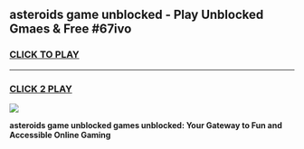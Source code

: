 
## asteroids game unblocked - Play Unblocked Gmaes & Free #67ivo
<h3>
<a href="https://news.freeplayer.one?title=asteroids_game_unblocked&ref=24F">CLICK TO PLAY</a></h3>
<hr>

<h3>
<a href="https://news.freeplayer.one?title=asteroids_game_unblocked&ref=24F">CLICK 2 PLAY</a>
  
</h3>

<a href="https://news.freeplayer.one?title=asteroids_game_unblocked&ref=24F/"><img src="https://clearcache.store/games.png"></a>


**asteroids game unblocked games unblocked: Your Gateway to Fun and Accessible Online Gaming**
